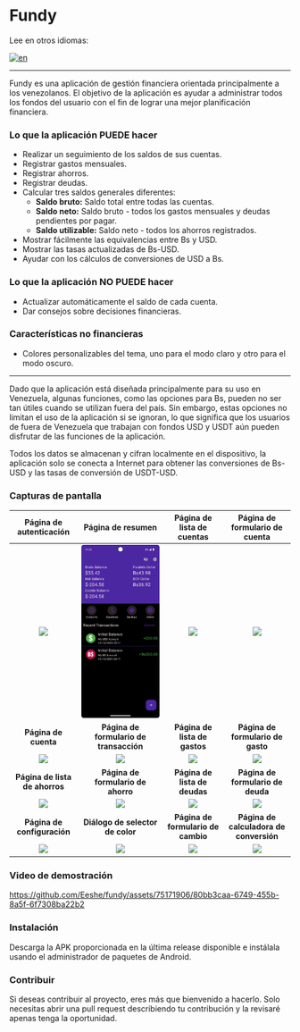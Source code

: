 # Fundy

Lee en otros idiomas:

[![en](https://img.shields.io/badge/lang-en-blue.svg)](https://github.com/Eeshe/fundy/blob/main/README.md)

---

Fundy es una aplicación de gestión financiera orientada principalmente a los venezolanos. El
objetivo de la aplicación es ayudar a administrar todos los fondos del usuario con el fin de lograr
una mejor planificación financiera.

### Lo que la aplicación PUEDE hacer

- Realizar un seguimiento de los saldos de sus cuentas.
- Registrar gastos mensuales.
- Registrar ahorros.
- Registrar deudas.
- Calcular tres saldos generales diferentes:
    - **Saldo bruto:** Saldo total entre todas las cuentas.
    - **Saldo neto:** Saldo bruto - todos los gastos mensuales y deudas pendientes por pagar.
    - **Saldo utilizable:** Saldo neto - todos los ahorros registrados.
- Mostrar fácilmente las equivalencias entre Bs y USD.
- Mostrar las tasas actualizadas de Bs-USD.
- Ayudar con los cálculos de conversiones de USD a Bs.

### Lo que la aplicación NO PUEDE hacer

- Actualizar automáticamente el saldo de cada cuenta.
- Dar consejos sobre decisiones financieras.

### Características no financieras

- Colores personalizables del tema, uno para el modo claro y otro para el modo oscuro.

----

Dado que la aplicación está diseñada principalmente para su uso en Venezuela, algunas funciones,
como las opciones para Bs, pueden no ser tan útiles cuando se utilizan fuera del país. Sin
embargo, estas opciones no limitan el uso de la aplicación si se ignoran, lo que significa que los
usuarios de fuera de Venezuela que trabajan con fondos USD y USDT aún pueden disfrutar de las
funciones de la aplicación.

Todos los datos se almacenan y cifran localmente en el dispositivo, la aplicación solo se conecta a
Internet para obtener las conversiones de Bs-USD y las tasas de conversión de USDT-USD.

### Capturas de pantalla

|                                  Página de autenticación                                   |                                      Página de resumen                                       |                                Página de lista de cuentas                                 |                                  Página de formulario de cuenta                                   |
|:------------------------------------------------------------------------------------------:|:--------------------------------------------------------------------------------------------:|:-----------------------------------------------------------------------------------------:|:-------------------------------------------------------------------------------------------------:|
| ![](https://github.com/Eeshe/fundy/blob/main/screenshots/authentication_page.png?raw=true) |     ![](https://github.com/Eeshe/fundy/blob/main/screenshots/overview_page.png?raw=true)     | ![](https://github.com/Eeshe/fundy/blob/main/screenshots/account_list_page.png?raw=true)  |     ![](https://github.com/Eeshe/fundy/blob/main/screenshots/account_form_page.png?raw=true)      |
|                                    **Página de cuenta**                                    |                           **Página de formulario de transacción**                            |                               **Página de lista de gastos**                               |                                 **Página de formulario de gasto**                                 |
|    ![](https://github.com/Eeshe/fundy/blob/main/screenshots/account_page.png?raw=true)     | ![](https://github.com/Eeshe/fundy/blob/main/screenshots/transaction_form_page.png?raw=true) | ![](https://github.com/Eeshe/fundy/blob/main/screenshots/account_list_page.png?raw=true)  |     ![](https://github.com/Eeshe/fundy/blob/main/screenshots/expense_form_page.png?raw=true)      |
|                               **Página de lista de ahorros**                               |                              **Página de formulario de ahorro**                              |                               **Página de lista de deudas**                               |                                 **Página de formulario de deuda**                                 |
|  ![](https://github.com/Eeshe/fundy/blob/main/screenshots/saving_list_page.png?raw=true)   |   ![](https://github.com/Eeshe/fundy/blob/main/screenshots/saving_form_page.png?raw=true)    |   ![](https://github.com/Eeshe/fundy/blob/main/screenshots/debt_list_page.png?raw=true)   |       ![](https://github.com/Eeshe/fundy/blob/main/screenshots/debt_form_page.png?raw=true)       |
|                                **Página de configuración**                                 |                               **Diálogo de selector de color**                               |                            **Página de formulario de cambio**                             |                              **Página de calculadora de conversión**                              |
|    ![](https://github.com/Eeshe/fundy/blob/main/screenshots/settings_page.png?raw=true)    |  ![](https://github.com/Eeshe/fundy/blob/main/screenshots/color_picker_dialog.png?raw=true)  | ![](https://github.com/Eeshe/fundy/blob/main/screenshots/exchange_form_page.png?raw=true) | ![](https://github.com/Eeshe/fundy/blob/main/screenshots/conversion_calculator_page.png?raw=true) |

### Video de demostración

https://github.com/Eeshe/fundy/assets/75171906/80bb3caa-6749-455b-8a5f-6f7308ba22b2

### Instalación

Descarga la APK proporcionada en la última release disponible e instálala usando el administrador de
paquetes de Android.

### Contribuir

Si deseas contribuir al proyecto, eres más que bienvenido a hacerlo. Solo necesitas abrir una
pull request describiendo tu contribución y la revisaré apenas tenga la oportunidad.